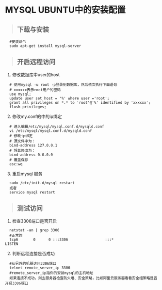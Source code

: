 # MYSQL UBUNTU中的安装配置


>## 下载与安装

```
  #安装命令
  sudo apt-get install mysql-server
```

>## 开启远程访问

1. 修改数据库中user的host
```
  # 使用mysql -u root -p登录到数据库，然后依次执行下面语句
  # xxxxxx表示root用户的密码
  use mysql;
  update user set host = '%' where user ='root';
  grant all privileges on *.* to 'root'@'%' identified by 'xxxxxx';
  flush privileges; 
```

2. 修改my.conf的中的ip绑定
```
  # 进入编辑/etc/mysql/mysql.conf.d/mysqld.conf
  vi /etc/mysql/mysql.conf.d/mysqld.conf
  # 修改ip绑定
  # 源文件中为：
  bind-address 127.0.0.1
  # 将其修改为：
  bind-address 0.0.0.0
  # 覆盖保存
  esc:wq 
```
3. 重启mysql 服务
```
  sudo /etc/init.d/mysql restart
  或者
  service mysql restart
```

>## 测试访问
1. 检查3306端口是否开启
```
  netstat -an | grep 3306
  #正常的
  tcp6       0      0 :::3306                 :::*                    LISTEN 
```
2. 判断远程连接是否成功
```
  #从另外的机器访问3306端口
  telnet remote_server_ip 3306
  #remote_server_ip指你的安装mysql的主机地址
  如果连接不成功，则去服务器检查防火墙、安全策略，比如阿里云服务器看看安全组策略是否开启3306端口
```
